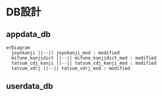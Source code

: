 # DB設計
## appdata_db
```mermaid
erDiagram
  joyokanji ||--|| joyokanji_mod : modified
  mifune_kanjidict ||--|| mifune_kanjidict_mod : modified
  tatsum_cdj_kanji ||--|| tatsum_cdj_kanji_mod : modified
  tatsum_vdrj ||--|| tatsum_vdrj_mod : modified
```

## userdata_db
```mermaid
```